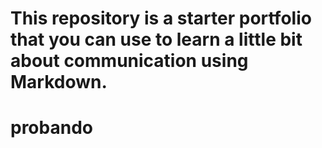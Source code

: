 # This repository is a starter portfolio that you can use to learn a little bit about communication using Markdown.
#  probando
